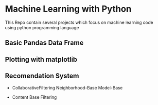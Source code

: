# Machine Learning with Python
This Repo contain several projects which focus on machine learning code using python programming language 

## Basic Pandas Data Frame 

## Plotting with matplotlib

## Recomendation System
- CollaborativeFiltering
	Neighborhood-Base
	Model-Base
	
- Content Base Filtering



